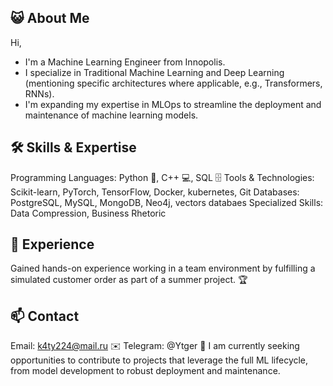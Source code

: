 ## 😺 About Me
Hi, 
- I'm a Machine Learning Engineer from Innopolis.
- I specialize in Traditional Machine Learning and Deep Learning (mentioning specific architectures where applicable, e.g., Transformers, RNNs).
- I'm expanding my expertise in MLOps to streamline the deployment and maintenance of machine learning models.

## 🛠️ Skills & Expertise
Programming Languages: Python 🐍, C++ :computer:, SQL 🗄️
Tools & Technologies: Scikit-learn, PyTorch, TensorFlow, Docker, kubernetes, Git
Databases: PostgreSQL, MySQL, MongoDB, Neo4j, vectors databaes
Specialized Skills: Data Compression, Business Rhetoric

## 💼 Experience
Gained hands-on experience working in a team environment by fulfilling a simulated customer order as part of a summer project. 🏆

## 📫 Contact
Email: k4ty224@mail.ru ✉️
Telegram: @Ytger 🤖
I am currently seeking opportunities to contribute to projects that leverage the full ML lifecycle, from model development to robust deployment and maintenance.
